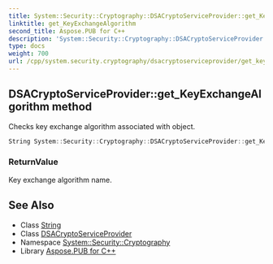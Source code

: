 ```yaml
---
title: System::Security::Cryptography::DSACryptoServiceProvider::get_KeyExchangeAlgorithm method
linktitle: get_KeyExchangeAlgorithm
second_title: Aspose.PUB for C++
description: 'System::Security::Cryptography::DSACryptoServiceProvider::get_KeyExchangeAlgorithm method. Checks key exchange algorithm associated with object in C++.'
type: docs
weight: 700
url: /cpp/system.security.cryptography/dsacryptoserviceprovider/get_keyexchangealgorithm/
---
```

## DSACryptoServiceProvider::get_KeyExchangeAlgorithm method


Checks key exchange algorithm associated with object.

```cpp
String System::Security::Cryptography::DSACryptoServiceProvider::get_KeyExchangeAlgorithm() override
```


### ReturnValue

Key exchange algorithm name.

## See Also

* Class [String](../../../system/string/)
* Class [DSACryptoServiceProvider](../)
* Namespace [System::Security::Cryptography](../../)
* Library [Aspose.PUB for C++](../../../)
